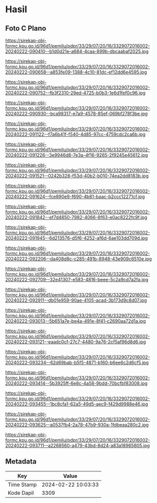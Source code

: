 # Hasil

## Foto C Plano

https://sirekap-obj-formc.kpu.go.id/96d1/pemilu/pdpr/33/29/07/20/16/3329072016002-20240222-090410--b1d0d21e-a684-4caa-899b-dbcaabaf2025.jpg

https://sirekap-obj-formc.kpu.go.id/96d1/pemilu/pdpr/33/29/07/20/16/3329072016002-20240222-090658--a853fe09-1388-4c10-81dc-ef12dd6e4595.jpg

https://sirekap-obj-formc.kpu.go.id/96d1/pemilu/pdpr/33/29/07/20/16/3329072016002-20240222-090752--fb3f2310-29ed-4725-b0b3-1e6d1fef0c96.jpg

https://sirekap-obj-formc.kpu.go.id/96d1/pemilu/pdpr/33/29/07/20/16/3329072016002-20240222-090930--bca98317-e7a9-4578-85ef-069bf278f3be.jpg

https://sirekap-obj-formc.kpu.go.id/96d1/pemilu/pdpr/33/29/07/20/16/3329072016002-20240222-091122--f7a6b41f-f540-4d85-97cc-4759cdc2ca6b.jpg

https://sirekap-obj-formc.kpu.go.id/96d1/pemilu/pdpr/33/29/07/20/16/3329072016002-20240222-091226--3e9946d8-7e3a-4f16-9265-2f9245e45612.jpg

https://sirekap-obj-formc.kpu.go.id/96d1/pemilu/pdpr/33/29/07/20/16/3329072016002-20240222-091521--0242b328-f53d-40b2-b010-74ea2dd8183b.jpg

https://sirekap-obj-formc.kpu.go.id/96d1/pemilu/pdpr/33/29/07/20/16/3329072016002-20240222-091624--fce890e9-f690-4b81-baac-b2ccc12271cf.jpg

https://sirekap-obj-formc.kpu.go.id/96d1/pemilu/pdpr/33/29/07/20/16/3329072016002-20240222-091842--ef7d4850-7982-4066-8f63-e0ac8222fc9f.jpg

https://sirekap-obj-formc.kpu.go.id/96d1/pemilu/pdpr/33/29/07/20/16/3329072016002-20240222-091945--6d213576-d5f6-4252-af6d-6ae103dd709d.jpg

https://sirekap-obj-formc.kpu.go.id/96d1/pemilu/pdpr/33/29/07/20/16/3329072016002-20240222-092206--da408d8c-c285-491b-8948-43e909c6510e.jpg

https://sirekap-obj-formc.kpu.go.id/96d1/pemilu/pdpr/33/29/07/20/16/3329072016002-20240222-092709--32e41307-e583-4816-beee-5c2a9cd7a2fa.jpg

https://sirekap-obj-formc.kpu.go.id/96d1/pemilu/pdpr/33/29/07/20/16/3329072016002-20240222-092911--db01e959-90ae-4105-acad-3b173d9c8d07.jpg

https://sirekap-obj-formc.kpu.go.id/96d1/pemilu/pdpr/33/29/07/20/16/3329072016002-20240222-093013--5b651a7e-be4a-491e-8f41-c2690aa72d1a.jpg

https://sirekap-obj-formc.kpu.go.id/96d1/pemilu/pdpr/33/29/07/20/16/3329072016002-20240222-093121--eaadc0cf-27c7-4480-9a76-2cf5af96d8d6.jpg

https://sirekap-obj-formc.kpu.go.id/96d1/pemilu/pdpr/33/29/07/20/16/3329072016002-20240222-093234--62d69bab-b5f5-4871-b160-b6ee6c2d6cf5.jpg

https://sirekap-obj-formc.kpu.go.id/96d1/pemilu/pdpr/33/29/07/20/16/3329072016002-20240222-093414--5b3925ff-6e8c-4a58-9bdd-70bcfbf83008.jpg

https://sirekap-obj-formc.kpu.go.id/96d1/pemilu/pdpr/33/29/07/20/16/3329072016002-20240222-093455--1bc8cfa1-62a5-49d5-aec9-f429d9988e46.jpg

https://sirekap-obj-formc.kpu.go.id/96d1/pemilu/pdpr/33/29/07/20/16/3329072016002-20240222-093625--a0537fb4-2a78-47b9-930a-1fdbeaa280c2.jpg

https://sirekap-obj-formc.kpu.go.id/96d1/pemilu/pdpr/33/29/07/20/16/3329072016002-20240222-093711--a2268560-a479-43bd-8d24-a83a18965605.jpg


## Metadata

| Key        | Value               |
| ---------- | ------------------- |
| Time Stamp | 2024-02-22 10:03:33 |
| Kode Dapil | 3309                |



